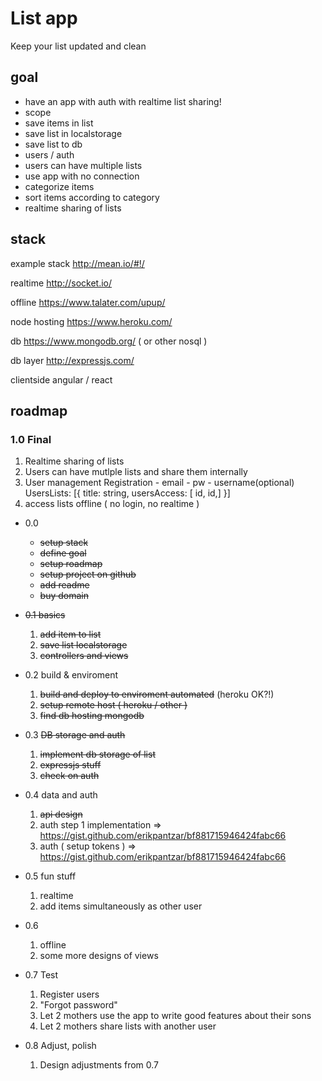 # List app
Keep your list updated and clean

## goal
- have an app with auth with realtime list sharing!
- scope
- save items in list
- save list in localstorage
- save list to db
- users / auth
- users can have multiple lists
- use app with no connection
- categorize items
- sort items according to category
- realtime sharing of lists

## stack
example stack
http://mean.io/#!/

realtime
http://socket.io/

offline
https://www.talater.com/upup/

node hosting
https://www.heroku.com/

db
https://www.mongodb.org/
 ( or other nosql )

db layer
http://expressjs.com/

clientside
angular / react

## roadmap
### 1.0 Final
1. Realtime sharing of lists
2. Users can have mutlple lists and share them internally
3. User management
	Registration - email - pw - username(optional)
	UsersLists: [{ title: string, usersAccess: [ id, id,]  }]
4. access lists offline ( no login, no realtime )



- 0.0
    - ~~setup stack~~
    - ~~define goal~~
    - ~~setup roadmap~~
    - ~~setup project on github~~
    - ~~add readme~~
    - ~~buy domain~~

- ~~0.1 basics~~
    1. ~~add item to list~~
    2. ~~save list localstorage~~
    3. ~~controllers and views~~
- 0.2 build & enviroment
    1. ~~build and deploy to enviroment automated~~ (heroku OK?!)
    2. ~~setup remote host ( heroku / other )~~
    3. ~~find db hosting mongodb~~
- 0.3  ~~DB storage and auth~~
    1. ~~implement db storage of list~~
    2. ~~expressjs stuff~~
    3. ~~check on auth~~

- 0.4 data and auth
    1. ~~api design~~
    2. auth step 1 implementation => https://gist.github.com/erikpantzar/bf881715946424fabc66
    3. auth ( setup tokens ) => https://gist.github.com/erikpantzar/bf881715946424fabc66
- 0.5  fun stuff
    1. realtime
    2. add items simultaneously as other user
- 0.6
    1. offline
    2. some more designs of views
- 0.7 Test
    1. Register users
    2. "Forgot password"
    3. Let 2 mothers use the app to write good features about their sons
    4. Let 2 mothers share lists with another user

- 0.8 Adjust, polish
    1. Design adjustments from 0.7


